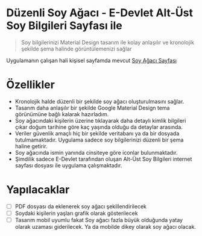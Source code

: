 # Düzenli Soy Ağacı - E-Devlet Alt-Üst Soy Bilgileri Sayfası ile

> Soy bilgilerinizi Material Design tasarım ile kolay anlaşılır ve kronolojik şekilde şema halinde görüntülemenizi sağlar

Uygulamanın çalışan hali kişisel sayfamda mevcut [Soy Ağacı Sayfası](http://oguzsenoglu.com.tr/uygulama/soyagaci/soyagaci.html)

# Özellikler

- Kronolojik halde düzenli bir şekilde soy ağacı oluşturulmasını sağlar.
- Tasarım daha anlaşılır bir şekilde Google Material Design tema görünümüne bağlı kalarak hazırladım.
- Soy ağacındaki kişilerin üzerine tıklayarak daha detaylı kimlik bilgileri çıkar doğum tarihine göre kaç yaşında olduğu da detaylar arasında.
- Veriler güvenlik amaçlı hiç bir şekilde veritabanı ya da bir dosyada tutulmamaktadır. Uygulama sadece soy bilgilerinizi düzenli bir şema haline getirir.
- Soy ağacında ismin yanında cinsiteye göre iconlar bulunmaktadır.
- Şimdilik sadece E-Devlet tarafından oluşan Alt-Üst Soy Bilgileri internet sayfası dosyası ile uygulama çalışmaktadır.

# Yapılacaklar

- [ ] PDF dosyası da eklenerek soy ağacı şekillendirilecek
- [ ] Soydaki kişilerin yaşları grafik olarak gösterilecek
- [ ] Tasarım mobil uyumlu fakat Soy ağacı fazla büyük olduğunda yatay olarak uzaması giderilecek. Ya da mobilde dikey olarak soy ağacı olacak.